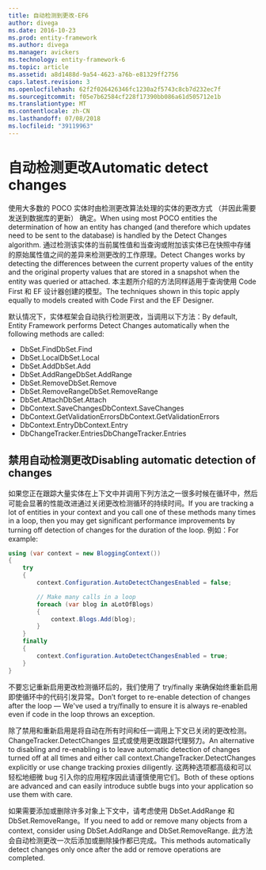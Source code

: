 ```yaml
---
title: 自动检测到更改-EF6
author: divega
ms.date: 2016-10-23
ms.prod: entity-framework
ms.author: divega
ms.manager: avickers
ms.technology: entity-framework-6
ms.topic: article
ms.assetid: a8d1488d-9a54-4623-a76b-e81329ff2756
caps.latest.revision: 3
ms.openlocfilehash: 62f2f026426346fc1230a2f5743c8cb7d232ec7f
ms.sourcegitcommit: f05e7b62584cf228f17390bb086a61d505712e1b
ms.translationtype: MT
ms.contentlocale: zh-CN
ms.lasthandoff: 07/08/2018
ms.locfileid: "39119963"
---
```

# <a name="automatic-detect-changes"></a><span data-ttu-id="6bcc3-102">自动检测更改</span><span class="sxs-lookup"><span data-stu-id="6bcc3-102">Automatic detect changes</span></span>
<span data-ttu-id="6bcc3-103">使用大多数的 POCO 实体时由检测更改算法处理的实体的更改方式 （并因此需要发送到数据库的更新） 确定。</span><span class="sxs-lookup"><span data-stu-id="6bcc3-103">When using most POCO entities the determination of how an entity has changed (and therefore which updates need to be sent to the database) is handled by the Detect Changes algorithm.</span></span> <span data-ttu-id="6bcc3-104">通过检测该实体的当前属性值和当查询或附加该实体已在快照中存储的原始属性值之间的差异来检测更改的工作原理。</span><span class="sxs-lookup"><span data-stu-id="6bcc3-104">Detect Changes works by detecting the differences between the current property values of the entity and the original property values that are stored in a snapshot when the entity was queried or attached.</span></span> <span data-ttu-id="6bcc3-105">本主题所介绍的方法同样适用于查询使用 Code First 和 EF 设计器创建的模型。</span><span class="sxs-lookup"><span data-stu-id="6bcc3-105">The techniques shown in this topic apply equally to models created with Code First and the EF Designer.</span></span>  

<span data-ttu-id="6bcc3-106">默认情况下，实体框架会自动执行检测更改，当调用以下方法：</span><span class="sxs-lookup"><span data-stu-id="6bcc3-106">By default, Entity Framework performs Detect Changes automatically when the following methods are called:</span></span>  

- <span data-ttu-id="6bcc3-107">DbSet.Find</span><span class="sxs-lookup"><span data-stu-id="6bcc3-107">DbSet.Find</span></span>  
- <span data-ttu-id="6bcc3-108">DbSet.Local</span><span class="sxs-lookup"><span data-stu-id="6bcc3-108">DbSet.Local</span></span>  
- <span data-ttu-id="6bcc3-109">DbSet.Add</span><span class="sxs-lookup"><span data-stu-id="6bcc3-109">DbSet.Add</span></span>  
- <span data-ttu-id="6bcc3-110">DbSet.AddRange</span><span class="sxs-lookup"><span data-stu-id="6bcc3-110">DbSet.AddRange</span></span>
- <span data-ttu-id="6bcc3-111">DbSet.Remove</span><span class="sxs-lookup"><span data-stu-id="6bcc3-111">DbSet.Remove</span></span>  
- <span data-ttu-id="6bcc3-112">DbSet.RemoveRange</span><span class="sxs-lookup"><span data-stu-id="6bcc3-112">DbSet.RemoveRange</span></span>
- <span data-ttu-id="6bcc3-113">DbSet.Attach</span><span class="sxs-lookup"><span data-stu-id="6bcc3-113">DbSet.Attach</span></span>  
- <span data-ttu-id="6bcc3-114">DbContext.SaveChanges</span><span class="sxs-lookup"><span data-stu-id="6bcc3-114">DbContext.SaveChanges</span></span>  
- <span data-ttu-id="6bcc3-115">DbContext.GetValidationErrors</span><span class="sxs-lookup"><span data-stu-id="6bcc3-115">DbContext.GetValidationErrors</span></span>  
- <span data-ttu-id="6bcc3-116">DbContext.Entry</span><span class="sxs-lookup"><span data-stu-id="6bcc3-116">DbContext.Entry</span></span>  
- <span data-ttu-id="6bcc3-117">DbChangeTracker.Entries</span><span class="sxs-lookup"><span data-stu-id="6bcc3-117">DbChangeTracker.Entries</span></span>  

## <a name="disabling-automatic-detection-of-changes"></a><span data-ttu-id="6bcc3-118">禁用自动检测更改</span><span class="sxs-lookup"><span data-stu-id="6bcc3-118">Disabling automatic detection of changes</span></span>  

<span data-ttu-id="6bcc3-119">如果您正在跟踪大量实体在上下文中并调用下列方法之一很多时候在循环中，然后可能会显著的性能改进通过关闭更改检测循环的持续时间。</span><span class="sxs-lookup"><span data-stu-id="6bcc3-119">If you are tracking a lot of entities in your context and you call one of these methods many times in a loop, then you may get significant performance improvements by turning off detection of changes for the duration of the loop.</span></span> <span data-ttu-id="6bcc3-120">例如：</span><span class="sxs-lookup"><span data-stu-id="6bcc3-120">For example:</span></span>  

``` csharp
using (var context = new BloggingContext())
{
    try
    {
        context.Configuration.AutoDetectChangesEnabled = false;

        // Make many calls in a loop
        foreach (var blog in aLotOfBlogs)
        {
            context.Blogs.Add(blog);
        }
    }
    finally
    {
        context.Configuration.AutoDetectChangesEnabled = true;
    }
}
```  

<span data-ttu-id="6bcc3-121">不要忘记重新启用更改检测循环后的，我们使用了 try/finally 来确保始终重新启用即使循环中的代码引发异常。</span><span class="sxs-lookup"><span data-stu-id="6bcc3-121">Don’t forget to re-enable detection of changes after the loop — We've used a try/finally to ensure it is always re-enabled even if code in the loop throws an exception.</span></span>  

<span data-ttu-id="6bcc3-122">除了禁用和重新启用是将自动在所有时间和任一调用上下文已关闭的更改检测。ChangeTracker.DetectChanges 显式或使用更改跟踪代理努力。</span><span class="sxs-lookup"><span data-stu-id="6bcc3-122">An alternative to disabling and re-enabling is to leave automatic detection of changes turned off at all times and either call context.ChangeTracker.DetectChanges explicitly or use change tracking proxies diligently.</span></span> <span data-ttu-id="6bcc3-123">这两种选项都高级和可以轻松地细微 bug 引入你的应用程序因此请谨慎使用它们。</span><span class="sxs-lookup"><span data-stu-id="6bcc3-123">Both of these options are advanced and can easily introduce subtle bugs into your application so use them with care.</span></span>  

<span data-ttu-id="6bcc3-124">如果需要添加或删除许多对象上下文中，请考虑使用 DbSet.AddRange 和 DbSet.RemoveRange。</span><span class="sxs-lookup"><span data-stu-id="6bcc3-124">If you need to add or remove many objects from a context, consider using DbSet.AddRange and DbSet.RemoveRange.</span></span> <span data-ttu-id="6bcc3-125">此方法会自动检测更改一次后添加或删除操作都已完成。</span><span class="sxs-lookup"><span data-stu-id="6bcc3-125">This methods automatically detect changes only once after the add or remove operations are completed.</span></span> 
